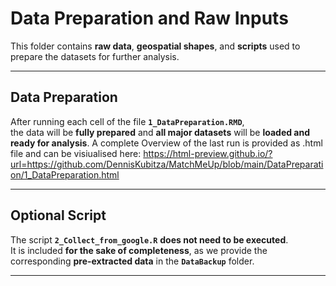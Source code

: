 # Data Preparation and Raw Inputs

This folder contains **raw data**, **geospatial shapes**, and **scripts** used to prepare the datasets for further analysis.

---

## Data Preparation

After running each cell of the file **`1_DataPreparation.RMD`**,  
the data will be **fully prepared** and **all major datasets** will be **loaded and ready for analysis**.
A complete Overview of the last run is provided as .html file and can be visiualised here: https://html-preview.github.io/?url=https://github.com/DennisKubitza/MatchMeUp/blob/main/DataPreparation/1_DataPreparation.html

---

## Optional Script

The script **`2_Collect_from_google.R`** **does not need to be executed**.  
It is included **for the sake of completeness**, as we provide the corresponding **pre-extracted data** in the **`DataBackup`** folder.

---

